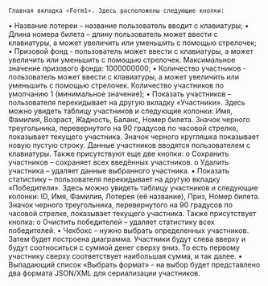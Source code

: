 	Главная вкладка «Form1». Здесь расположены следующие кнопки:
•	Название лотереи – название пользователь вводит с клавиатуры;
•	Длина номера билета – длину пользователь может ввести с клавиатуры, а может увеличить или уменьшить с помощью стрелочек;
•	Призовой фонд - пользователь может ввести с клавиатуры, а может увеличить или уменьшить с помощью стрелочек. Максимальное значение призового фонда: 1000000000;
•	Количество участников - пользователь может ввести с клавиатуры, а может увеличить или уменьшить с помощью стрелочек. Количество участников по умолчанию 1 (минимальное значение);
•	Показать участников – пользователя перекидывает на другую вкладку «Участники». Здесь можно увидеть таблицу участников и следующие колонки: Имя, Фамилия, Возраст, Жадность, Баланс, Номер билета. Значок черного треугольника, перевернутого на 90 градусов по часовой стрелке, показывает текущего участника. Значок черного кругляшка показывает новую пустую строку. Данные участников вводятся пользователем с клавиатуры. 
        Также присутствуют еще две кнопки:
        o	Сохранить участников – сохраняет всех введённых участников. 
        o	Удалить участника – удаляет данные выбранного участника. 
•	Показать статистику – пользователя перекидывает на другую вкладку «Победители». Здесь можно увидеть таблицу участников и следующие колонки: ID, Имя, Фамилия, Лотерея (её название), Приз, Номер билета. Значок черного треугольника, перевернутого на 90 градусов по часовой стрелке, показывает текущего участника. 
        Также присутствует кнопка:
        o	Очистить победителей – удаляет статистику всех победителей.
•	Чекбокс – нужно выбрать определенных участников. Затем будет построена диаграмма. Участники будут слева вверху и будут соотноситься с суммой денег сверху вниз. То есть первому участнику сверху соответствует наибольшая сумма, и так далее.
•	Выпадающий список «Выбрать формат» - на выбор будет представлено два формата JSON/XML для сериализации участников.
